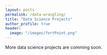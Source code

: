 ```yaml
---
layout: posts
permalink: /data-wrangling/
title: "Data Science Projects"
author_profile: true
header:
  image: "/images/fortPoint.png"
---
```


More data science projects are comming soon.
